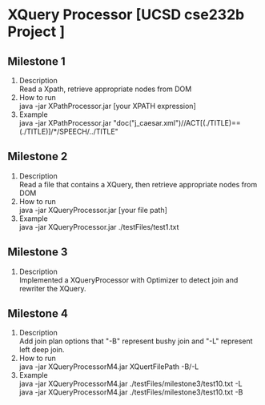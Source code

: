 # XQuery Processor [UCSD cse232b Project ]
## Milestone 1
1. Description  
    Read a Xpath, retrieve appropriate nodes from DOM
2. How to run  
    java -jar XPathProcessor.jar [your XPATH expression]
3. Example  
java -jar XPathProcessor.jar "doc(\"j_caesar.xml\")//ACT[(./TITLE)==(./TITLE)]/*/SPEECH/../TITLE"

## Milestone 2
1. Description  
    Read a file that contains a XQuery, then retrieve appropriate nodes from DOM
2. How to run  
    java -jar XQueryProcessor.jar [your file path]
3. Example   
    java -jar XQueryProcessor.jar ./testFiles/test1.txt

## Milestone 3  
1. Description  
    Implemented a XQueryProcessor with Optimizer to detect join and rewriter the XQuery.

## Milestone 4  
1. Description  
    Add join plan options that "-B" represent bushy join and "-L" represent left deep join.
2. How to run  
    java -jar XQueryProcessorM4.jar XQuertFilePath -B/-L  
3. Example  
    java -jar XQueryProcessorM4.jar ./testFiles/milestone3/test10.txt -L  
    java -jar XQueryProcessorM4.jar ./testFiles/milestone3/test10.txt -B